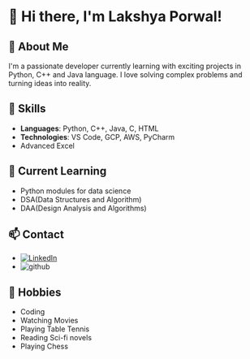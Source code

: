 # 👋 Hi there, I'm Lakshya Porwal!

## 🚀 About Me
I'm a passionate developer currently learning with exciting projects in Python, C++ and Java language. I love solving complex problems and turning ideas into reality.

## 💼 Skills
- **Languages**: Python, C++, Java, C, HTML
- **Technologies**: VS Code, GCP, AWS, PyCharm
- Advanced Excel

## 🌱 Current Learning
- Python modules for data science
- DSA(Data Structures and Algorithm)
- DAA(Design Analysis and Algorithms)

## 📫 Contact
- [![LinkedIn](https://img.shields.io/badge/LinkedIn-%230077B5.svg?logo=linkedin&logoColor=white)](https://www.linkedin.com/in/lakshya-porwal-sdsf-davv/)
- ![github](https://img.shields.io/badge/GitHub-000000?style=for-the-badge&logo=GitHub&logoColor=white)
  
## 🎨 Hobbies
- Coding
- Watching Movies
- Playing Table Tennis
- Reading Sci-fi novels
- Playing Chess
